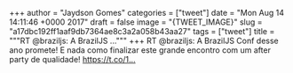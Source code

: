 
+++
author = "Jaydson Gomes"
categories = ["tweet"]
date = "Mon Aug 14 14:11:46 +0000 2017"
draft = false
image = "{TWEET_IMAGE}"
slug = "a17dbc192ff1aaf9db7364ae8c3a2a058b43aa27"
tags = ["tweet"]
title = """RT @braziljs: A BrazilJS ..."""
+++
RT @braziljs: A BrazilJS Conf desse ano promete! E nada como finalizar este grande encontro com um after party de qualidade! https://t.co/1…

